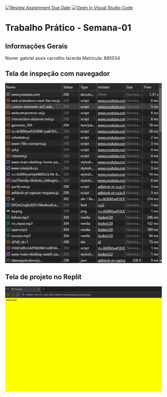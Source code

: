 [![Review Assignment Due Date](https://classroom.github.com/assets/deadline-readme-button-22041afd0340ce965d47ae6ef1cefeee28c7c493a6346c4f15d667ab976d596c.svg)](https://classroom.github.com/a/egWsXDcZ)
[![Open in Visual Studio Code](https://classroom.github.com/assets/open-in-vscode-2e0aaae1b6195c2367325f4f02e2d04e9abb55f0b24a779b69b11b9e10269abc.svg)](https://classroom.github.com/online_ide?assignment_repo_id=18199500&assignment_repo_type=AssignmentRepo)
# Trabalho Prático - Semana-01

## Informações Gerais
Nome: gabriel assis carvalho lacerda
Matricula: 885034

## Tela de inspeção com navegador

<img src="Captura de tela 2025-02-20 170408.png" alt="">

## Tela de projeto no Replit

<img src="Captura de tela 2025-02-20 170727.png" alt="">

